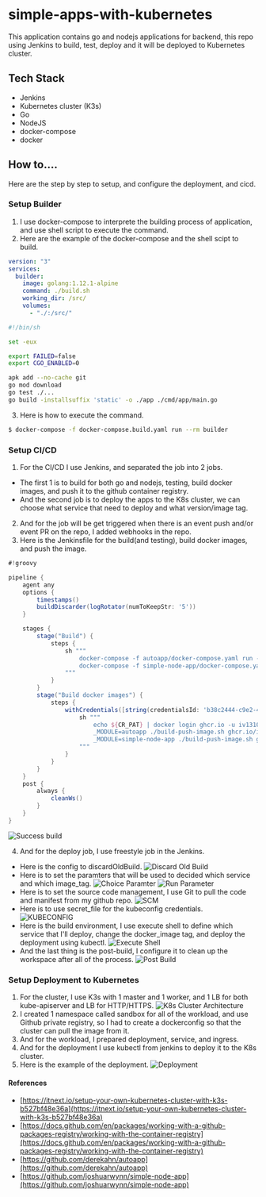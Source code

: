 # simple-apps-with-kubernetes
This application contains go and nodejs applications for backend, this repo using Jenkins to build, test, deploy and it will be deployed to Kubernetes cluster.

## Tech Stack
* Jenkins
* Kubernetes cluster (K3s)
* Go
* NodeJS
* docker-compose
* docker

## How to....
Here are the step by step to setup, and configure the deployment, and cicd.

### Setup Builder
1. I use docker-compose to interprete the building process of application, and use shell script to execute the command.
2. Here are the example of the docker-compose and the shell scipt to build.
```yaml
version: "3"
services:
  builder:
    image: golang:1.12.1-alpine
    command: ./build.sh
    working_dir: /src/
    volumes:
      - "./:/src/"
```

```sh
#!/bin/sh 

set -eux

export FAILED=false
export CGO_ENABLED=0

apk add --no-cache git
go mod download
go test ./...
go build -installsuffix 'static' -o ./app ./cmd/app/main.go
```

3. Here is how to execute the command.
```sh
$ docker-compose -f docker-compose.build.yaml run --rm builder
```

### Setup CI/CD
1. For the CI/CD I use Jenkins, and separated the job into 2 jobs. 
  - The first 1 is to build for both go and nodejs, testing, build docker images, and push it to the github container registry. 
  - And the second job is to deploy the apps to the K8s cluster, we can choose what service that need to deploy and what version/image tag.
2. And for the job will be get triggered when there is an event push and/or event PR on the repo, I added webhooks in the repo.
3. Here is the Jenkinsfile for the build(and testing), build docker images, and push the image.
```groovy
#!groovy

pipeline {
    agent any
    options {
        timestamps()
        buildDiscarder(logRotator(numToKeepStr: '5'))
    }

    stages {
        stage("Build") {
            steps {
                sh """
                    docker-compose -f autoapp/docker-compose.yaml run --rm builder
                    docker-compose -f simple-node-app/docker-compose.yaml run --rm builder
                """
            }
        }
        stage("Build docker images") {
            steps {
                withCredentials([string(credentialsId: 'b38c2444-c9e2-4893-afb6-593e3b46ec37', variable: 'CR_PAT')]) {
                    sh """
                        echo ${CR_PAT} | docker login ghcr.io -u iv1310 --password-stdin
                        _MODULE=autoapp ./build-push-image.sh ghcr.io/iv1310 ${BUILD_NUMBER}
                        _MODULE=simple-node-app ./build-push-image.sh ghcr.io/iv1310 ${BUILD_NUMBER}
                    """
                }
            }
        }
    }
    post {
        always {
            cleanWs()
        }
    }
}
```
![Success build](./assets/successbuild.png)

4. And for the deploy job, I use freestyle job in the Jenkins.
  - Here is the config to discardOldBuild.
  ![Discard Old Build](./assets/discardoldbuild.png)
  - Here is to set the paramters that will be used to decided which service and which image_tag.
  ![Choice Paramter](./assets/choiceparameter.png)
  ![Run Parameter](./assets/runparameter.png)
  - Here is to set the source code management, I use Git to pull the code and manifest from my github repo.
  ![SCM](./assets/sourcecodemanagement.png)
  - Here is to use secret_file for the kubeconfig credentials.
  ![KUBECONFIG](./assets/kubeconfig.png)
  - Here is the build environment, I use execute shell to define which service that I'll deploy, change the docker_image tag, and deploy the deployment using kubectl.
  ![Execute Shell](./assets/executeshell.png)
  - And the last thing is the post-build, I configure it to clean up the workspace after all of the process.
  ![Post Build](./assets/postbuild.png)

### Setup Deployment to Kubernetes
1. For the cluster, I use K3s with 1 master and 1 worker, and 1 LB for both kube-apiserver and LB for HTTP/HTTPS.
![K8s Cluster Architecture](./assets/k8sarchitecture.png)
2. I created 1 namespace called sandbox for all of the workload, and use Github private registry, so I had to create a dockerconfig so that the cluster can pull the image from it.
3. And for the workload, I prepared deployment, service, and ingress.
4. And for the deployment I use kubectl from jenkins to deploy it to the K8s cluster.
5. Here is the example of the deployment.
![Deployment](./assets/deployment.png)

#### References
* [https://itnext.io/setup-your-own-kubernetes-cluster-with-k3s-b527bf48e36a](https://itnext.io/setup-your-own-kubernetes-cluster-with-k3s-b527bf48e36a)
* [https://docs.github.com/en/packages/working-with-a-github-packages-registry/working-with-the-container-registry](https://docs.github.com/en/packages/working-with-a-github-packages-registry/working-with-the-container-registry)
* [https://github.com/derekahn/autoapp](https://github.com/derekahn/autoapp)
* [https://github.com/joshuarwynn/simple-node-app](https://github.com/joshuarwynn/simple-node-app)
